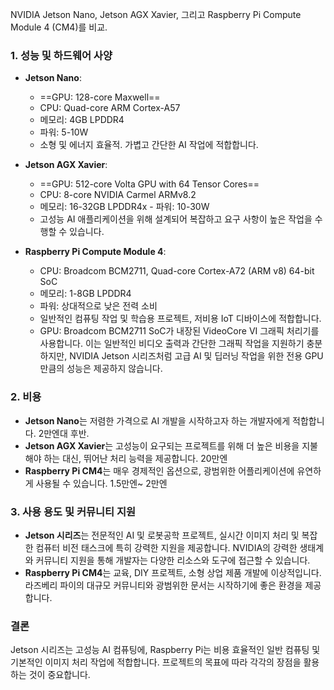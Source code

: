 NVIDIA Jetson Nano, Jetson AGX Xavier, 그리고 Raspberry Pi Compute Module 4 (CM4)를 비교. 
### 1. 성능 및 하드웨어 사양
- **Jetson Nano**: 
	- ==GPU: 128-core Maxwell== 
	- CPU: Quad-core ARM Cortex-A57 
	- 메모리: 4GB LPDDR4 
	- 파워: 5-10W 
	- 소형 및 에너지 효율적. 가볍고 간단한 AI 작업에 적합합니다. 
	
- **Jetson AGX Xavier**: 
	- ==GPU: 512-core Volta GPU with 64 Tensor Cores==
	- CPU: 8-core NVIDIA Carmel ARMv8.2 
	- 메모리: 16-32GB LPDDR4x - 파워: 10-30W 
	- 고성능 AI 애플리케이션을 위해 설계되어 복잡하고 요구 사항이 높은 작업을 수행할 수 있습니다. 
	
- **Raspberry Pi Compute Module 4**: 
	- CPU: Broadcom BCM2711, Quad-core Cortex-A72 (ARM v8) 64-bit SoC 
	- 메모리: 1-8GB LPDDR4 
	- 파워: 상대적으로 낮은 전력 소비 
	- 일반적인 컴퓨팅 작업 및 학습용 프로젝트, 저비용 IoT 디바이스에 적합합니다.
	- GPU: Broadcom BCM2711 SoC가 내장된 VideoCore VI 그래픽 처리기를 사용합니다. 이는 일반적인 비디오 출력과 간단한 그래픽 작업을 지원하기 충분하지만, NVIDIA Jetson 시리즈처럼 고급 AI 및 딥러닝 작업을 위한 전용 GPU만큼의 성능은 제공하지 않습니다.
### 2. 비용 
- **Jetson Nano**는 저렴한 가격으로 AI 개발을 시작하고자 하는 개발자에게 적합합니다. 2만엔대 후반. 
- **Jetson AGX Xavier**는 고성능이 요구되는 프로젝트를 위해 더 높은 비용을 지불해야 하는 대신, 뛰어난 처리 능력을 제공합니다. 20만엔 
- **Raspberry Pi CM4**는 매우 경제적인 옵션으로, 광범위한 어플리케이션에 유연하게 사용될 수 있습니다. 1.5만엔~ 2만엔 
### 3. 사용 용도 및 커뮤니티 지원 
- **Jetson 시리즈**는 전문적인 AI 및 로봇공학 프로젝트, 실시간 이미지 처리 및 복잡한 컴퓨터 비전 태스크에 특히 강력한 지원을 제공합니다. NVIDIA의 강력한 생태계와 커뮤니티 지원을 통해 개발자는 다양한 리소스와 도구에 접근할 수 있습니다. 
- **Raspberry Pi CM4**는 교육, DIY 프로젝트, 소형 상업 제품 개발에 이상적입니다. 라즈베리 파이의 대규모 커뮤니티와 광범위한 문서는 시작하기에 좋은 환경을 제공합니다. 

### 결론 
Jetson 시리즈는 고성능 AI 컴퓨팅에, Raspberry Pi는 비용 효율적인 일반 컴퓨팅 및 기본적인 이미지 처리 작업에 적합합니다. 프로젝트의 목표에 따라 각각의 장점을 활용하는 것이 중요합니다.